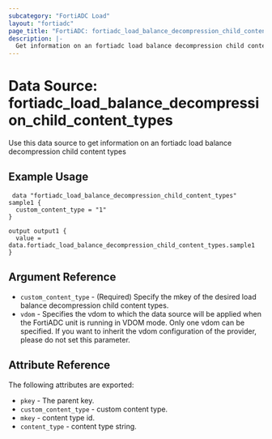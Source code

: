 ```yaml
---
subcategory: "FortiADC Load"
layout: "fortiadc"
page_title: "FortiADC: fortiadc_load_balance_decompression_child_content_types"
description: |-
  Get information on an fortiadc load balance decompression child content types
---
```


# Data Source: fortiadc_load_balance_decompression_child_content_types
Use this data source to get information on an fortiadc load balance decompression child content types

## Example Usage

```hcl
 data "fortiadc_load_balance_decompression_child_content_types" sample1 {
  custom_content_type = "1"
}

output output1 {
  value = data.fortiadc_load_balance_decompression_child_content_types.sample1
}
```

## Argument Reference
* `custom_content_type` - (Required) Specify the mkey of the desired  load balance decompression child content types.
* `vdom` - Specifies the vdom to which the data source will be applied when the FortiADC unit is running in VDOM mode. Only one vdom can be specified. If you want to inherit the vdom configuration of the provider, please do not set this parameter.


## Attribute Reference

The following attributes are exported:

* `pkey` - The parent key.
* `custom_content_type` - custom content type.
* `mkey` - content type id. 
* `content_type` - content type string. 


